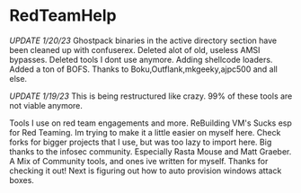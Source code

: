 # RedTeamHelp
*UPDATE 1/20/23*
Ghostpack binaries in the active directory section have been cleaned up with confuserex. Deleted alot of old, useless AMSI bypasses. Deleted tools I dont use anymore. Adding shellcode loaders. Added a ton of BOFS. Thanks to Boku,Outflank,mkgeeky,ajpc500 and all else.


*UPDATE 1/19/23*
This is being restructured like crazy. 99% of these tools are not viable anymore.


Tools I use on red team engagements and more.
ReBuilding VM's Sucks esp for Red Teaming. Im trying to make it a little easier on myself here. Check forks for bigger projects that I use, but was too lazy to import here.
Big thanks to the infosec community. Especially Rasta Mouse and Matt Graeber. A Mix of Community tools, and ones ive written for myself. Thanks for checking it out! Next is figuring out how to auto provision windows attack boxes.
